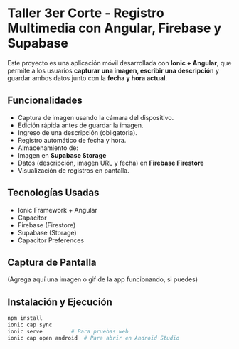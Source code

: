 #  Taller 3er Corte - Registro Multimedia con Angular, Firebase y Supabase

Este proyecto es una aplicación móvil desarrollada con **Ionic + Angular**, que permite a los usuarios **capturar una imagen, escribir una descripción** y guardar ambos datos junto con la **fecha y hora actual**.

##  Funcionalidades

-  Captura de imagen usando la cámara del dispositivo.
-  Edición rápida antes de guardar la imagen.
-  Ingreso de una descripción (obligatoria).
-  Registro automático de fecha y hora.
-  Almacenamiento de:
  - Imagen en **Supabase Storage**
  - Datos (descripción, imagen URL y fecha) en **Firebase Firestore**
-  Visualización de registros en pantalla.

##  Tecnologías Usadas

- Ionic Framework + Angular
- Capacitor
- Firebase (Firestore)
- Supabase (Storage)
- Capacitor Preferences


##  Captura de Pantalla

(Agrega aquí una imagen o gif de la app funcionando, si puedes)

##  Instalación y Ejecución

```bash
npm install
ionic cap sync
ionic serve         # Para pruebas web
ionic cap open android  # Para abrir en Android Studio
